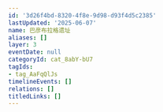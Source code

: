 ```yaml
---
id: '3d26f4bd-8320-4f8e-9d98-d93f4d5c2385'
lastUpdated: '2025-06-07'
name: 巴彦布拉格遗址
aliases: []
layer: 3
eventDate: null
categoryId: cat_8abY-bU7
tagIds:
- tag_AaFqQlJs
timelineEvents: []
relations: []
titledLinks: []
---
```


